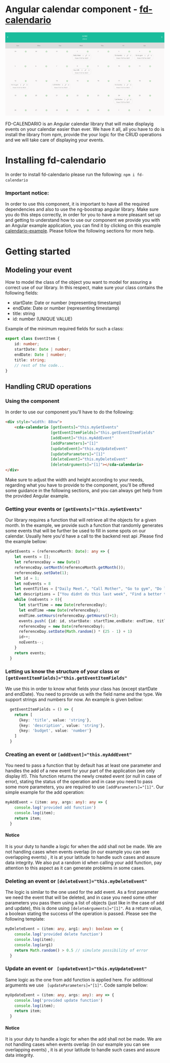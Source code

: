 # Angular calendar component - [fd-calendario](https://www.npmjs.com/package/fd-calendario)
![fd-calendario](images/calendario.PNG)

FD-CALENDARIO is an Angular calendar library that will make displayig events on your calendar easier than ever. We have it all, all you have to do is install the library from npm, provide the your logic for the CRUD operations and we will take care of displaying your events.

# Installing fd-calendario

In order to install fd-calendario please run the following: `npm i fd-calendario`

### Important notice:
In order to use this component, it is important to have all the required dependencies and also to use the ng-boostrap angular library. Make sure you do this steps correctly, in order for you to 
have a more pleasant set up and getting to understand how to use our component we provide you with an Angular example application, you can find it by clicking
on this example [calendario-example](calendario/projects/calendario-example). Please follow the following sections for more help. 


# Getting started

## Modeling your event            

How to model the class of the object you want to model for assuring a correct use of our library. In this respect, make sure your class contains the following fields:
 * startDate: Date or number (representing timestamp)
 * endDate: Date or number (representing timestamp)
 * title: string
 * id: number (UNIQUE VALUE)

Example of the minimum required fields for such a class:
```typescript
export class EventItem {
    id: number;
    startDate: Date | number;
    endDate: Date | number;
    title: string;
    // rest of the code...
}
```

## Handling CRUD operations

### Using the component
In order to use our component you'll have to do the following:   
```html
<div style="width: 88vw">
    <cda-calendario [getEvents]="this.myGetEvents"
                    [getEventItemFields]="this.getEventItemFields"
                    [addEvent]="this.myAddEvent"
                    [addParameters]="[1]"
                    [updateEvent]="this.myUpdateEvent"
                    [updateParameters]="[1]"
                    [deleteEvent]="this.myDeleteEvent"
                    [deleteArguments]="[1]"></cda-calendario>
</div>
```

Make sure to adjust the width and height according to your needs, regarding what you have to provide to
the component, you'll be offered some guidance in the following sections, and you can always get help from the
provided Angular example.

### Getting your events or `[getEvents]="this.myGetEvents"`

Our library requires a function that will retrieve all the objects for a given month.
In the example, we provide such a function that randomly generates some events that will be further
be used to fill in some spots on our calendar. Usually here you'd have a call to the backend rest api .Please find the example bellow:
```typescript
myGetEvents = (referenceMonth: Date): any => {
    let events = [];
    let referenceDay = new Date()
    referenceDay.setMonth(referenceMonth.getMonth());
    referenceDay.setDate(1);
    let id = 1;
    let noEvents = 8
    let eventTitles = ["Daily Meet.", "Call Mother", "Go to gym", "Do laundry", "Buy milk"]
    let descriptions = ["You didnt do this last week", "Find a better time next week!", "Remember to add note in work calendar", "Can do it later", "Maybe try and do it earlier"]
    while (noEvents > 0){
      let startTime = new Date(referenceDay);
      let endTime =new Date(referenceDay);
      endTime.setHours(referenceDay.getHours()+1);
      events.push( {id: id, startDate: startTime,endDate: endTime, title: eventTitles[noEvents>4 ? noEvents%4 : noEvents], description: descriptions[noEvents>4 ? noEvents%4 : noEvents], budget: parseInt(String(Math.random() * 10))});
      referenceDay = new Date(referenceDay);
      referenceDay.setDate(Math.random() * (25 - 1) + 1)
      id++;
      noEvents--;
    }
    return events;
  }
```

### Letting us know the structure of your class or `[getEventItemFields]="this.getEventItemFields"`

We use this in order to know what fields your class has (except startDate and endDate). You need to provide us with the field name and the type. We support strings and numbers for now. An example is given bellow:
```typescript
  getEventItemFields = () => {
    return [
      {key: 'title', value: 'string'},
      {key: 'description', value: 'string'},
      {key: 'budget', value: 'number'}
    ]
  }
```

### Creating an event or `[addEvent]="this.myAddEvent"`   

You need to pass a function that by default has at least one parameter and handles the add of a new event for your part of the application (we only display it!).
This function returns the newly created event (or null in case of error), stating the status of the operation and in case you need to pass some more parameters, you are required to use `[addParameters]="[1]"`. Our simple example
for the add operation:
```typescript
myAddEvent = (item: any, args: any): any => {
    console.log('provided add function')
    console.log(item);
    return item;
  }
```

#### Notice
It is your duty to handle a logic for when the add shall not be made. We are not handling cases when events overlap (in our example you can see overlapping events)
, it is at your latitude to handle such cases and assure data integrity. We also put a random id when calling your add function, pay attention to this aspect as it 
can generate problems in some cases.

### Deleting an event or `[deleteEvent]="this.myDeleteEvent"`

The logic is similar to the one used for the add event. As a first parameter we need the event that will be deleted, and in case you need some other parameters
you pass them using a list of objects (just like in the case of add and update), this is done using `[deleteArguments]="[1]"`. As a return value, a boolean stating
the success of the operation is passed. Please see the following template:

```typescript
myDeleteEvent = (item: any, arg1: any): boolean => {
    console.log('provided delete function')
    console.log(item);
    console.log(arg1)
    return Math.random() > 0.5 // simulate possibility of error
  }
```

### Update an event or ` [updateEvent]="this.myUpdateEvent"`

Same logic as the one from add function is applied here. For additional arguments we use ` [updateParameters]="[1]"`. Code sample bellow:
```typescript
myUpdateEvent = (item: any, args: any): any => {
    console.log('provided update function')
    console.log(item);
    return item;
  }
```

#### Notice
It is your duty to handle a logic for when the add shall not be made. We are not handling cases when events overlap (in our example you can see overlapping events)
, it is at your latitude to handle such cases and assure data integrity.
